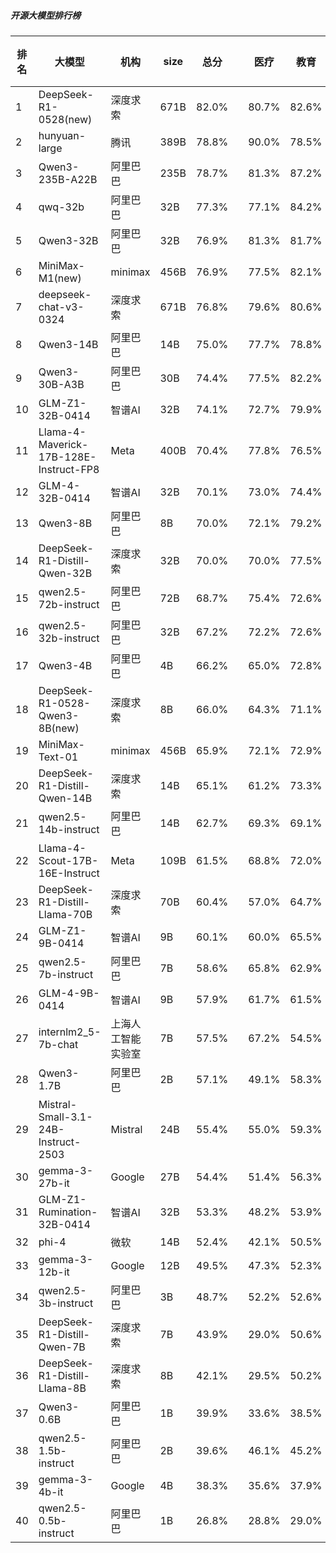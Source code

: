 ##### 开源大模型排行榜
|排名|大模型|机构|size|总分| |医疗|教育|金融|法律|行政公务|心理健康|推理与数学计算|语言与指令遵从|
|---|-----|---|-------|---|-|----|---|---|---|------|-------|-----------|------------|
|1|DeepSeek-R1-0528(new)|深度求索|671B|82.0%| |        80.7%|82.6%|78.0%|72.2%|        96.7%|70.8%|        87.7%|86.8%|
|2|hunyuan-large|腾讯|389B|78.8%| |        90.0%|78.5%|84.7%|82.4%|        72.1%|83.0%|        60.0%|79.8%|
|3|Qwen3-235B-A22B|阿里巴巴|235B|78.7%| |        81.3%|87.2%|78.1%|70.0%|        90.0%|58.2%|        83.7%|81.2%|
|4|qwq-32b|阿里巴巴|32B|77.3%| |        77.1%|84.2%|78.4%|60.9%|        88.1%|74.7%|        76.5%|79.0%|
|5|Qwen3-32B|阿里巴巴|32B|76.9%| |        81.3%|81.7%|80.9%|64.5%|        73.3%|75.4%|        79.6%|78.7%|
|6|MiniMax-M1(new)|minimax|456B|76.9%| |        77.5%|82.1%|76.5%|70.0%|        80.0%|68.8%|        78.9%|81.0%|
|7|deepseek-chat-v3-0324|深度求索|671B|76.8%| |        79.6%|80.6%|76.1%|61.7%|        82.4%|75.8%|        73.8%|84.0%|
|8|Qwen3-14B|阿里巴巴|14B|75.0%| |        77.7%|78.8%|79.6%|62.2%|        73.3%|68.8%|        79.7%|80.0%|
|9|Qwen3-30B-A3B|阿里巴巴|30B|74.4%| |        77.5%|82.2%|78.7%|51.1%|        66.7%|74.8%|        81.7%|82.5%|
|10|GLM-Z1-32B-0414|智谱AI|32B|74.1%| |        72.7%|79.9%|74.8%|62.2%|        80.0%|69.9%|        75.1%|77.8%|
|11|Llama-4-Maverick-17B-128E-Instruct-FP8|Meta|400B|70.4%| |        77.8%|76.5%|71.1%|48.1%|        70.4%|72.5%|        67.3%|79.3%|
|12|GLM-4-32B-0414|智谱AI|32B|70.1%| |        73.0%|74.4%|72.3%|54.5%|        80.1%|65.1%|        63.0%|78.5%|
|13|Qwen3-8B|阿里巴巴|8B|70.0%| |        72.1%|79.2%|74.0%|54.4%|        53.3%|71.8%|        74.4%|80.9%|
|14|DeepSeek-R1-Distill-Qwen-32B|深度求索|32B|70.0%| |        70.0%|77.5%|73.9%|51.8%|        77.6%|66.5%|        67.4%|75.0%|
|15|qwen2.5-72b-instruct|阿里巴巴|72B|68.7%| |        75.4%|72.6%|75.7%|51.6%|        68.4%|70.0%|        61.7%|74.1%|
|16|qwen2.5-32b-instruct|阿里巴巴|32B|67.2%| |        72.2%|72.6%|71.9%|50.8%|        69.1%|70.7%|        54.9%|75.1%|
|17|Qwen3-4B|阿里巴巴|4B|66.2%| |        65.0%|72.8%|70.2%|44.4%|        60.0%|65.2%|        73.8%|78.1%|
|18|DeepSeek-R1-0528-Qwen3-8B(new)|深度求索|8B|66.0%| |        64.3%|71.1%|65.1%|50.0%|        76.7%|57.9%|        65.3%|77.9%|
|19|MiniMax-Text-01|minimax|456B|65.9%| |        72.1%|72.9%|70.1%|50.7%|        75.1%|47.1%|        60.0%|79.1%|
|20|DeepSeek-R1-Distill-Qwen-14B|深度求索|14B|65.1%| |        61.2%|73.3%|67.5%|40.2%|        69.6%|67.8%|        67.2%|73.6%|
|21|qwen2.5-14b-instruct|阿里巴巴|14B|62.7%| |        69.3%|69.1%|68.1%|45.4%|        65.7%|56.8%|        53.1%|74.5%|
|22|Llama-4-Scout-17B-16E-Instruct|Meta|109B|61.5%| |        68.8%|72.0%|62.1%|31.8%|        58.0%|66.8%|        58.3%|73.8%|
|23|DeepSeek-R1-Distill-Llama-70B|深度求索|70B|60.4%| |        57.0%|64.7%|60.6%|34.7%|        71.4%|59.4%|        63.7%|72.0%|
|24|GLM-Z1-9B-0414|智谱AI|9B|60.1%| |        60.0%|65.5%|63.9%|31.5%|        80.1%|39.5%|        69.1%|71.2%|
|25|qwen2.5-7b-instruct|阿里巴巴|7B|58.6%| |        65.8%|62.9%|66.6%|41.8%|        55.8%|57.4%|        47.8%|70.6%|
|26|GLM-4-9B-0414|智谱AI|9B|57.9%| |        61.7%|61.5%|62.2%|40.8%|        57.5%|57.1%|        49.9%|72.5%|
|27|internlm2_5-7b-chat|上海人工智能实验室|7B|57.5%| |        67.2%|54.5%|64.1%|43.1%|        60.2%|53.1%|        46.9%|71.0%|
|28|Qwen3-1.7B|阿里巴巴|2B|57.1%| |        49.1%|58.3%|60.2%|34.5%|        50.0%|63.2%|        68.5%|73.0%|
|29|Mistral-Small-3.1-24B-Instruct-2503|Mistral|24B|55.4%| |        55.0%|59.3%|57.6%|33.3%|        61.3%|46.3%|        57.5%|73.0%|
|30|gemma-3-27b-it|Google|27B|54.4%| |        51.4%|56.3%|56.1%|21.3%|        69.6%|53.0%|        60.0%|67.2%|
|31|GLM-Z1-Rumination-32B-0414|智谱AI|32B|53.3%| |        48.2%|53.9%|54.4%|38.9%|        56.7%|46.3%|        62.0%|65.8%|
|32|phi-4|微软|14B|52.4%| |        42.1%|50.5%|56.0%|24.9%|        68.0%|47.6%|        60.3%|69.8%|
|33|gemma-3-12b-it|Google|12B|49.5%| |        47.3%|52.3%|46.6%|20.4%|        61.9%|41.4%|        58.3%|67.8%|
|34|qwen2.5-3b-instruct|阿里巴巴|3B|48.7%| |        52.2%|52.6%|53.8%|26.9%|        42.5%|59.5%|        39.6%|62.8%|
|35|DeepSeek-R1-Distill-Qwen-7B|深度求索|7B|43.9%| |        29.0%|50.6%|45.8%|19.2%|        56.4%|37.2%|        54.5%|58.9%|
|36|DeepSeek-R1-Distill-Llama-8B|深度求索|8B|42.1%| |        29.5%|50.2%|42.6%|20.3%|        54.7%|24.5%|        52.7%|62.1%|
|37|Qwen3-0.6B|阿里巴巴|1B|39.9%| |        33.6%|38.5%|40.9%|17.8%|        46.7%|22.3%|        52.5%|66.8%|
|38|qwen2.5-1.5b-instruct|阿里巴巴|2B|39.6%| |        46.1%|45.2%|48.6%|25.6%|        34.3%|44.0%|        24.7%|48.5%|
|39|gemma-3-4b-it|Google|4B|38.3%| |        35.6%|37.9%|39.7%|16.6%|        42.0%|30.8%|        49.2%|54.5%|
|40|qwen2.5-0.5b-instruct|阿里巴巴|1B|26.8%| |        28.8%|29.0%|34.0%|18.4%|        21.5%|19.5%|        25.4%|37.5%|
    
